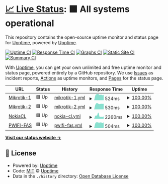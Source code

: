 # [📈 Live Status](https://status.cpe-lab.com): <!--live status--> **🟩 All systems operational**

This repository contains the open-source uptime monitor and status page for [Upptime](https://upptime.js.org), powered by [Upptime](https://github.com/upptime/upptime).

[![Uptime CI](https://github.com/cpe-lab/status.cpe-lab.com/workflows/Uptime%20CI/badge.svg)](https://github.com/cpe-lab/status.cpe-lab.com/actions?query=workflow%3A%22Uptime+CI%22)
[![Response Time CI](https://github.com/cpe-lab/status.cpe-lab.com/workflows/Response%20Time%20CI/badge.svg)](https://github.com/cpe-lab/status.cpe-lab.com/actions?query=workflow%3A%22Response+Time+CI%22)
[![Graphs CI](https://github.com/cpe-lab/status.cpe-lab.com/workflows/Graphs%20CI/badge.svg)](https://github.com/cpe-lab/status.cpe-lab.com/actions?query=workflow%3A%22Graphs+CI%22)
[![Static Site CI](https://github.com/cpe-lab/status.cpe-lab.com/workflows/Static%20Site%20CI/badge.svg)](https://github.com/cpe-lab/status.cpe-lab.com/actions?query=workflow%3A%22Static+Site+CI%22)
[![Summary CI](https://github.com/cpe-lab/status.cpe-lab.com/workflows/Summary%20CI/badge.svg)](https://github.com/cpe-lab/status.cpe-lab.com/actions?query=workflow%3A%22Summary+CI%22)

With [Upptime](https://upptime.js.org), you can get your own unlimited and free uptime monitor and status page, powered entirely by a GitHub repository. We use [Issues](https://github.com/upptime/upptime/issues) as incident reports, [Actions](https://github.com/cpe-lab/status.cpe-lab.com/actions) as uptime monitors, and [Pages](https://status.cpe-lab.com) for the status page.

<!--start: status pages-->
<!-- This summary is generated by Upptime (https://github.com/upptime/upptime) -->
<!-- Do not edit this manually, your changes will be overwritten -->
<!-- prettier-ignore -->
| URL | Status | History | Response Time | Uptime |
| --- | ------ | ------- | ------------- | ------ |
| <img alt="" src="https://favicons.githubusercontent.com/mikrotik-1.cpe-lab.com" height="13"> [Mikrotik-1](http://mikrotik-1.cpe-lab.com:9980/) | 🟩 Up | [mikrotik-1.yml](https://github.com/cpe-lab/status.cpe-lab.com/commits/HEAD/history/mikrotik-1.yml) | <details><summary><img alt="Response time graph" src="./graphs/mikrotik-1/response-time-week.png" height="20"> 524ms</summary><br><a href="https://status.cpe-lab.com/history/mikrotik-1"><img alt="Response time 482" src="https://img.shields.io/endpoint?url=https%3A%2F%2Fraw.githubusercontent.com%2Fcpe-lab%2Fstatus.cpe-lab.com%2FHEAD%2Fapi%2Fmikrotik-1%2Fresponse-time.json"></a><br><a href="https://status.cpe-lab.com/history/mikrotik-1"><img alt="24-hour response time 0" src="https://img.shields.io/endpoint?url=https%3A%2F%2Fraw.githubusercontent.com%2Fcpe-lab%2Fstatus.cpe-lab.com%2FHEAD%2Fapi%2Fmikrotik-1%2Fresponse-time-day.json"></a><br><a href="https://status.cpe-lab.com/history/mikrotik-1"><img alt="7-day response time 524" src="https://img.shields.io/endpoint?url=https%3A%2F%2Fraw.githubusercontent.com%2Fcpe-lab%2Fstatus.cpe-lab.com%2FHEAD%2Fapi%2Fmikrotik-1%2Fresponse-time-week.json"></a><br><a href="https://status.cpe-lab.com/history/mikrotik-1"><img alt="30-day response time 482" src="https://img.shields.io/endpoint?url=https%3A%2F%2Fraw.githubusercontent.com%2Fcpe-lab%2Fstatus.cpe-lab.com%2FHEAD%2Fapi%2Fmikrotik-1%2Fresponse-time-month.json"></a><br><a href="https://status.cpe-lab.com/history/mikrotik-1"><img alt="1-year response time 482" src="https://img.shields.io/endpoint?url=https%3A%2F%2Fraw.githubusercontent.com%2Fcpe-lab%2Fstatus.cpe-lab.com%2FHEAD%2Fapi%2Fmikrotik-1%2Fresponse-time-year.json"></a></details> | <details><summary><a href="https://status.cpe-lab.com/history/mikrotik-1">100.00%</a></summary><a href="https://status.cpe-lab.com/history/mikrotik-1"><img alt="All-time uptime 100.00%" src="https://img.shields.io/endpoint?url=https%3A%2F%2Fraw.githubusercontent.com%2Fcpe-lab%2Fstatus.cpe-lab.com%2FHEAD%2Fapi%2Fmikrotik-1%2Fuptime.json"></a><br><a href="https://status.cpe-lab.com/history/mikrotik-1"><img alt="24-hour uptime 100.00%" src="https://img.shields.io/endpoint?url=https%3A%2F%2Fraw.githubusercontent.com%2Fcpe-lab%2Fstatus.cpe-lab.com%2FHEAD%2Fapi%2Fmikrotik-1%2Fuptime-day.json"></a><br><a href="https://status.cpe-lab.com/history/mikrotik-1"><img alt="7-day uptime 100.00%" src="https://img.shields.io/endpoint?url=https%3A%2F%2Fraw.githubusercontent.com%2Fcpe-lab%2Fstatus.cpe-lab.com%2FHEAD%2Fapi%2Fmikrotik-1%2Fuptime-week.json"></a><br><a href="https://status.cpe-lab.com/history/mikrotik-1"><img alt="30-day uptime 100.00%" src="https://img.shields.io/endpoint?url=https%3A%2F%2Fraw.githubusercontent.com%2Fcpe-lab%2Fstatus.cpe-lab.com%2FHEAD%2Fapi%2Fmikrotik-1%2Fuptime-month.json"></a><br><a href="https://status.cpe-lab.com/history/mikrotik-1"><img alt="1-year uptime 100.00%" src="https://img.shields.io/endpoint?url=https%3A%2F%2Fraw.githubusercontent.com%2Fcpe-lab%2Fstatus.cpe-lab.com%2FHEAD%2Fapi%2Fmikrotik-1%2Fuptime-year.json"></a></details>
| <img alt="" src="https://favicons.githubusercontent.com/mikrotik-2.cpe-lab.com" height="13"> [Mikrotik-2](http://mikrotik-2.cpe-lab.com:9980/) | 🟩 Up | [mikrotik-2.yml](https://github.com/cpe-lab/status.cpe-lab.com/commits/HEAD/history/mikrotik-2.yml) | <details><summary><img alt="Response time graph" src="./graphs/mikrotik-2/response-time-week.png" height="20"> 530ms</summary><br><a href="https://status.cpe-lab.com/history/mikrotik-2"><img alt="Response time 481" src="https://img.shields.io/endpoint?url=https%3A%2F%2Fraw.githubusercontent.com%2Fcpe-lab%2Fstatus.cpe-lab.com%2FHEAD%2Fapi%2Fmikrotik-2%2Fresponse-time.json"></a><br><a href="https://status.cpe-lab.com/history/mikrotik-2"><img alt="24-hour response time 0" src="https://img.shields.io/endpoint?url=https%3A%2F%2Fraw.githubusercontent.com%2Fcpe-lab%2Fstatus.cpe-lab.com%2FHEAD%2Fapi%2Fmikrotik-2%2Fresponse-time-day.json"></a><br><a href="https://status.cpe-lab.com/history/mikrotik-2"><img alt="7-day response time 530" src="https://img.shields.io/endpoint?url=https%3A%2F%2Fraw.githubusercontent.com%2Fcpe-lab%2Fstatus.cpe-lab.com%2FHEAD%2Fapi%2Fmikrotik-2%2Fresponse-time-week.json"></a><br><a href="https://status.cpe-lab.com/history/mikrotik-2"><img alt="30-day response time 481" src="https://img.shields.io/endpoint?url=https%3A%2F%2Fraw.githubusercontent.com%2Fcpe-lab%2Fstatus.cpe-lab.com%2FHEAD%2Fapi%2Fmikrotik-2%2Fresponse-time-month.json"></a><br><a href="https://status.cpe-lab.com/history/mikrotik-2"><img alt="1-year response time 481" src="https://img.shields.io/endpoint?url=https%3A%2F%2Fraw.githubusercontent.com%2Fcpe-lab%2Fstatus.cpe-lab.com%2FHEAD%2Fapi%2Fmikrotik-2%2Fresponse-time-year.json"></a></details> | <details><summary><a href="https://status.cpe-lab.com/history/mikrotik-2">100.00%</a></summary><a href="https://status.cpe-lab.com/history/mikrotik-2"><img alt="All-time uptime 100.00%" src="https://img.shields.io/endpoint?url=https%3A%2F%2Fraw.githubusercontent.com%2Fcpe-lab%2Fstatus.cpe-lab.com%2FHEAD%2Fapi%2Fmikrotik-2%2Fuptime.json"></a><br><a href="https://status.cpe-lab.com/history/mikrotik-2"><img alt="24-hour uptime 100.00%" src="https://img.shields.io/endpoint?url=https%3A%2F%2Fraw.githubusercontent.com%2Fcpe-lab%2Fstatus.cpe-lab.com%2FHEAD%2Fapi%2Fmikrotik-2%2Fuptime-day.json"></a><br><a href="https://status.cpe-lab.com/history/mikrotik-2"><img alt="7-day uptime 100.00%" src="https://img.shields.io/endpoint?url=https%3A%2F%2Fraw.githubusercontent.com%2Fcpe-lab%2Fstatus.cpe-lab.com%2FHEAD%2Fapi%2Fmikrotik-2%2Fuptime-week.json"></a><br><a href="https://status.cpe-lab.com/history/mikrotik-2"><img alt="30-day uptime 100.00%" src="https://img.shields.io/endpoint?url=https%3A%2F%2Fraw.githubusercontent.com%2Fcpe-lab%2Fstatus.cpe-lab.com%2FHEAD%2Fapi%2Fmikrotik-2%2Fuptime-month.json"></a><br><a href="https://status.cpe-lab.com/history/mikrotik-2"><img alt="1-year uptime 100.00%" src="https://img.shields.io/endpoint?url=https%3A%2F%2Fraw.githubusercontent.com%2Fcpe-lab%2Fstatus.cpe-lab.com%2FHEAD%2Fapi%2Fmikrotik-2%2Fuptime-year.json"></a></details>
| <img alt="" src="https://favicons.githubusercontent.com/nokiacl.fpt.vn" height="13"> [NokiaCL](https://nokiacl.fpt.vn/) | 🟩 Up | [nokia-cl.yml](https://github.com/cpe-lab/status.cpe-lab.com/commits/HEAD/history/nokia-cl.yml) | <details><summary><img alt="Response time graph" src="./graphs/nokia-cl/response-time-week.png" height="20"> 2260ms</summary><br><a href="https://status.cpe-lab.com/history/nokia-cl"><img alt="Response time 2059" src="https://img.shields.io/endpoint?url=https%3A%2F%2Fraw.githubusercontent.com%2Fcpe-lab%2Fstatus.cpe-lab.com%2FHEAD%2Fapi%2Fnokia-cl%2Fresponse-time.json"></a><br><a href="https://status.cpe-lab.com/history/nokia-cl"><img alt="24-hour response time 0" src="https://img.shields.io/endpoint?url=https%3A%2F%2Fraw.githubusercontent.com%2Fcpe-lab%2Fstatus.cpe-lab.com%2FHEAD%2Fapi%2Fnokia-cl%2Fresponse-time-day.json"></a><br><a href="https://status.cpe-lab.com/history/nokia-cl"><img alt="7-day response time 2260" src="https://img.shields.io/endpoint?url=https%3A%2F%2Fraw.githubusercontent.com%2Fcpe-lab%2Fstatus.cpe-lab.com%2FHEAD%2Fapi%2Fnokia-cl%2Fresponse-time-week.json"></a><br><a href="https://status.cpe-lab.com/history/nokia-cl"><img alt="30-day response time 2059" src="https://img.shields.io/endpoint?url=https%3A%2F%2Fraw.githubusercontent.com%2Fcpe-lab%2Fstatus.cpe-lab.com%2FHEAD%2Fapi%2Fnokia-cl%2Fresponse-time-month.json"></a><br><a href="https://status.cpe-lab.com/history/nokia-cl"><img alt="1-year response time 2059" src="https://img.shields.io/endpoint?url=https%3A%2F%2Fraw.githubusercontent.com%2Fcpe-lab%2Fstatus.cpe-lab.com%2FHEAD%2Fapi%2Fnokia-cl%2Fresponse-time-year.json"></a></details> | <details><summary><a href="https://status.cpe-lab.com/history/nokia-cl">100.00%</a></summary><a href="https://status.cpe-lab.com/history/nokia-cl"><img alt="All-time uptime 100.00%" src="https://img.shields.io/endpoint?url=https%3A%2F%2Fraw.githubusercontent.com%2Fcpe-lab%2Fstatus.cpe-lab.com%2FHEAD%2Fapi%2Fnokia-cl%2Fuptime.json"></a><br><a href="https://status.cpe-lab.com/history/nokia-cl"><img alt="24-hour uptime 100.00%" src="https://img.shields.io/endpoint?url=https%3A%2F%2Fraw.githubusercontent.com%2Fcpe-lab%2Fstatus.cpe-lab.com%2FHEAD%2Fapi%2Fnokia-cl%2Fuptime-day.json"></a><br><a href="https://status.cpe-lab.com/history/nokia-cl"><img alt="7-day uptime 100.00%" src="https://img.shields.io/endpoint?url=https%3A%2F%2Fraw.githubusercontent.com%2Fcpe-lab%2Fstatus.cpe-lab.com%2FHEAD%2Fapi%2Fnokia-cl%2Fuptime-week.json"></a><br><a href="https://status.cpe-lab.com/history/nokia-cl"><img alt="30-day uptime 100.00%" src="https://img.shields.io/endpoint?url=https%3A%2F%2Fraw.githubusercontent.com%2Fcpe-lab%2Fstatus.cpe-lab.com%2FHEAD%2Fapi%2Fnokia-cl%2Fuptime-month.json"></a><br><a href="https://status.cpe-lab.com/history/nokia-cl"><img alt="1-year uptime 100.00%" src="https://img.shields.io/endpoint?url=https%3A%2F%2Fraw.githubusercontent.com%2Fcpe-lab%2Fstatus.cpe-lab.com%2FHEAD%2Fapi%2Fnokia-cl%2Fuptime-year.json"></a></details>
| <img alt="" src="https://favicons.githubusercontent.com/fas.pwifi.cpe-lab.com" height="13"> [PWIFI-FAS](http://fas.pwifi.cpe-lab.com:9988/) | 🟩 Up | [pwifi-fas.yml](https://github.com/cpe-lab/status.cpe-lab.com/commits/HEAD/history/pwifi-fas.yml) | <details><summary><img alt="Response time graph" src="./graphs/pwifi-fas/response-time-week.png" height="20"> 504ms</summary><br><a href="https://status.cpe-lab.com/history/pwifi-fas"><img alt="Response time 478" src="https://img.shields.io/endpoint?url=https%3A%2F%2Fraw.githubusercontent.com%2Fcpe-lab%2Fstatus.cpe-lab.com%2FHEAD%2Fapi%2Fpwifi-fas%2Fresponse-time.json"></a><br><a href="https://status.cpe-lab.com/history/pwifi-fas"><img alt="24-hour response time 0" src="https://img.shields.io/endpoint?url=https%3A%2F%2Fraw.githubusercontent.com%2Fcpe-lab%2Fstatus.cpe-lab.com%2FHEAD%2Fapi%2Fpwifi-fas%2Fresponse-time-day.json"></a><br><a href="https://status.cpe-lab.com/history/pwifi-fas"><img alt="7-day response time 504" src="https://img.shields.io/endpoint?url=https%3A%2F%2Fraw.githubusercontent.com%2Fcpe-lab%2Fstatus.cpe-lab.com%2FHEAD%2Fapi%2Fpwifi-fas%2Fresponse-time-week.json"></a><br><a href="https://status.cpe-lab.com/history/pwifi-fas"><img alt="30-day response time 478" src="https://img.shields.io/endpoint?url=https%3A%2F%2Fraw.githubusercontent.com%2Fcpe-lab%2Fstatus.cpe-lab.com%2FHEAD%2Fapi%2Fpwifi-fas%2Fresponse-time-month.json"></a><br><a href="https://status.cpe-lab.com/history/pwifi-fas"><img alt="1-year response time 478" src="https://img.shields.io/endpoint?url=https%3A%2F%2Fraw.githubusercontent.com%2Fcpe-lab%2Fstatus.cpe-lab.com%2FHEAD%2Fapi%2Fpwifi-fas%2Fresponse-time-year.json"></a></details> | <details><summary><a href="https://status.cpe-lab.com/history/pwifi-fas">100.00%</a></summary><a href="https://status.cpe-lab.com/history/pwifi-fas"><img alt="All-time uptime 100.00%" src="https://img.shields.io/endpoint?url=https%3A%2F%2Fraw.githubusercontent.com%2Fcpe-lab%2Fstatus.cpe-lab.com%2FHEAD%2Fapi%2Fpwifi-fas%2Fuptime.json"></a><br><a href="https://status.cpe-lab.com/history/pwifi-fas"><img alt="24-hour uptime 100.00%" src="https://img.shields.io/endpoint?url=https%3A%2F%2Fraw.githubusercontent.com%2Fcpe-lab%2Fstatus.cpe-lab.com%2FHEAD%2Fapi%2Fpwifi-fas%2Fuptime-day.json"></a><br><a href="https://status.cpe-lab.com/history/pwifi-fas"><img alt="7-day uptime 100.00%" src="https://img.shields.io/endpoint?url=https%3A%2F%2Fraw.githubusercontent.com%2Fcpe-lab%2Fstatus.cpe-lab.com%2FHEAD%2Fapi%2Fpwifi-fas%2Fuptime-week.json"></a><br><a href="https://status.cpe-lab.com/history/pwifi-fas"><img alt="30-day uptime 100.00%" src="https://img.shields.io/endpoint?url=https%3A%2F%2Fraw.githubusercontent.com%2Fcpe-lab%2Fstatus.cpe-lab.com%2FHEAD%2Fapi%2Fpwifi-fas%2Fuptime-month.json"></a><br><a href="https://status.cpe-lab.com/history/pwifi-fas"><img alt="1-year uptime 100.00%" src="https://img.shields.io/endpoint?url=https%3A%2F%2Fraw.githubusercontent.com%2Fcpe-lab%2Fstatus.cpe-lab.com%2FHEAD%2Fapi%2Fpwifi-fas%2Fuptime-year.json"></a></details>

<!--end: status pages-->

[**Visit our status website →**](https://status.cpe-lab.com)

## 📄 License

- Powered by: [Upptime](https://github.com/upptime/upptime)
- Code: [MIT](./LICENSE) © [Upptime](https://upptime.js.org)
- Data in the `./history` directory: [Open Database License](https://opendatacommons.org/licenses/odbl/1-0/)
